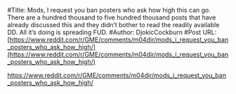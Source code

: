 #Title: Mods, I request you ban posters who ask how high this can go. There are a hundred thousand to five hundred thousand posts that have already discussed this and they didn’t bother to read the readily available DD. All it’s doing is spreading FUD.
#Author: DjokicCockburn
#Post URL: [https://www.reddit.com/r/GME/comments/m04dir/mods_i_request_you_ban_posters_who_ask_how_high/](https://www.reddit.com/r/GME/comments/m04dir/mods_i_request_you_ban_posters_who_ask_how_high/)


https://www.reddit.com/r/GME/comments/m04dir/mods_i_request_you_ban_posters_who_ask_how_high/